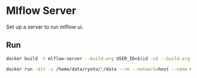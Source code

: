 # Mlflow Server

Set up a server to run mlflow ui.

## Run

```sh
docker build -t mlflow-server --build-arg USER_ID=$(id -u) --build-arg GROUP_ID=$(id -g) .
```

```sh
docker run -dit -v /home/data/ryoto/:/data --rm --network=host --name mlflow-server mlflow-server
```
